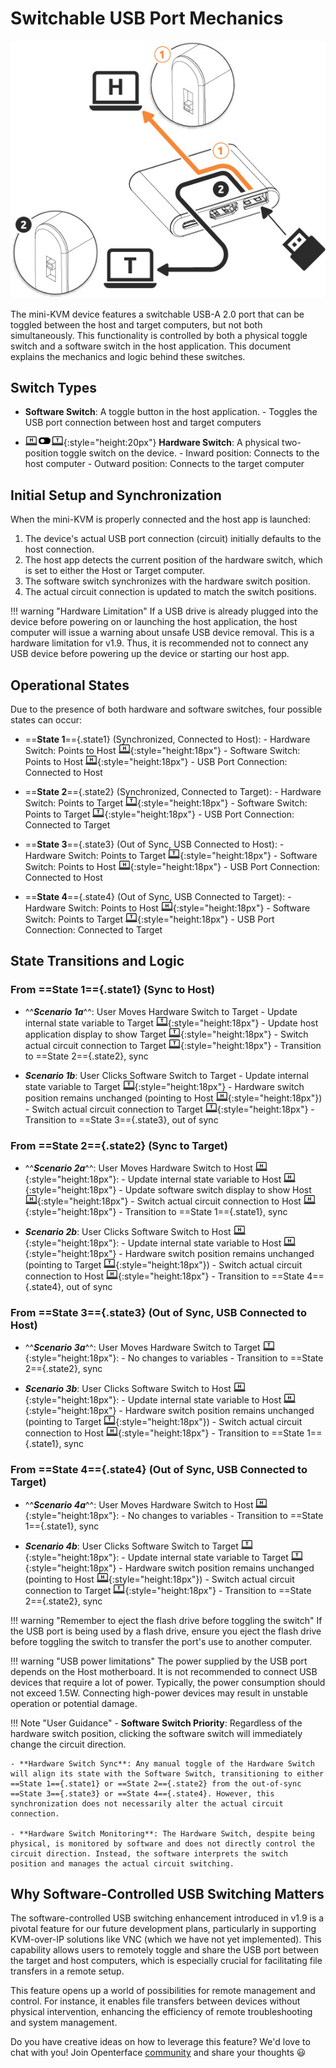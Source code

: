 # Switchable USB Port Mechanics

![switch-graphics](images/product/switch-graphics.jpg)

The mini-KVM device features a switchable USB-A 2.0 port that can be toggled between the host and target computers, but not both simultaneously. This functionality is controlled by both a physical toggle switch and a software switch in the host application. This document explains the mechanics and logic behind these switches.

## Switch Types

- **Software Switch**: A toggle button in the host application.
      - Toggles the USB port connection between host and target computers

- ![Toggle Switch](images/shell-icons/toggle-h-t.svg){:style="height:20px"} **Hardware Switch**: A physical two-position toggle switch on the device.
      - Inward position: Connects to the host computer
      - Outward position: Connects to the target computer

## Initial Setup and Synchronization

When the mini-KVM is properly connected and the host app is launched:

1. The device's actual USB port connection (circuit) initially defaults to the host connection.
2. The host app detects the current position of the hardware switch, which is set to either the Host or Target computer.
3. The software switch synchronizes with the hardware switch position.
4. The actual circuit connection is updated to match the switch positions.

!!! warning "Hardware Limitation"
    If a USB drive is already plugged into the device before powering on or launching the host application, the host computer will issue a warning about unsafe USB device removal. This is a hardware limitation for v1.9. Thus, it is recommended not to connect any USB device before powering up the device or starting our host app.

## Operational States

Due to the presence of both hardware and software switches, four possible states can occur:

- ==**State 1**=={.state1} (Synchronized, Connected to Host):
      - Hardware Switch: Points to Host ![host-computer](images/shell-icons/host-computer.svg){:style="height:18px"}
      - Software Switch: Points to Host ![host-computer](images/shell-icons/host-computer.svg){:style="height:18px"}
      - USB Port Connection: Connected to Host

- ==**State 2**=={.state2} (Synchronized, Connected to Target):
      - Hardware Switch: Points to Target ![target-computer](images/shell-icons/target-computer.svg){:style="height:18px"}
      - Software Switch: Points to Target ![target-computer](images/shell-icons/target-computer.svg){:style="height:18px"}
      - USB Port Connection: Connected to Target

- ==**State 3**=={.state3} (Out of Sync, USB Connected to Host):
      - Hardware Switch: Points to Target ![target-computer](images/shell-icons/target-computer.svg){:style="height:18px"}
      - Software Switch: Points to Host ![host-computer](images/shell-icons/host-computer.svg){:style="height:18px"}
      - USB Port Connection: Connected to Host

- ==**State 4**=={.state4} (Out of Sync, USB Connected to Target):
      - Hardware Switch: Points to Host ![host-computer](images/shell-icons/host-computer.svg){:style="height:18px"}
      - Software Switch: Points to Target ![target-computer](images/shell-icons/target-computer.svg){:style="height:18px"}
      - USB Port Connection: Connected to Target

## State Transitions and Logic

### From ==**State 1**=={.state1} (Sync to Host)

- ^^***Scenario 1a***^^: User Moves Hardware Switch to Target
      - Update internal state variable to Target ![target-computer](images/shell-icons/target-computer.svg){:style="height:18px"}
      - Update host application display to show Target ![target-computer](images/shell-icons/target-computer.svg){:style="height:18px"}
      - Switch actual circuit connection to Target ![target-computer](images/shell-icons/target-computer.svg){:style="height:18px"}
      - Transition to ==State 2=={.state2}, sync

- ***Scenario 1b***: User Clicks Software Switch to Target
      - Update internal state variable to Target ![target-computer](images/shell-icons/target-computer.svg){:style="height:18px"}
      - Hardware switch position remains unchanged (pointing to Host ![host-computer](images/shell-icons/host-computer.svg){:style="height:18px"})
      - Switch actual circuit connection to Target ![target-computer](images/shell-icons/target-computer.svg){:style="height:18px"}
      - Transition to ==State 3=={.state3}, out of sync

### From ==**State 2**=={.state2} (Sync to Target)

- ^^***Scenario 2a***^^: User Moves Hardware Switch to Host ![host-computer](images/shell-icons/host-computer.svg){:style="height:18px"}:
      - Update internal state variable to Host ![host-computer](images/shell-icons/host-computer.svg){:style="height:18px"}
      - Update software switch display to show Host ![host-computer](images/shell-icons/host-computer.svg){:style="height:18px"}
      - Switch actual circuit connection to Host ![host-computer](images/shell-icons/host-computer.svg){:style="height:18px"}
      - Transition to ==State 1=={.state1}, sync

- ***Scenario 2b***: User Clicks Software Switch to Host ![host-computer](images/shell-icons/host-computer.svg){:style="height:18px"}:
      - Update internal state variable to Host ![host-computer](images/shell-icons/host-computer.svg){:style="height:18px"}
      - Hardware switch position remains unchanged (pointing to Target ![target-computer](images/shell-icons/target-computer.svg){:style="height:18px"})
      - Switch actual circuit connection to Host ![host-computer](images/shell-icons/host-computer.svg){:style="height:18px"}
      - Transition to ==State 4=={.state4}, out of sync

### From ==**State 3**=={.state3} (Out of Sync, USB Connected to Host)

- ^^***Scenario 3a***^^: User Moves Hardware Switch to Target ![target-computer](images/shell-icons/target-computer.svg){:style="height:18px"}:
      - No changes to variables
      - Transition to ==State 2=={.state2}, sync

- ***Scenario 3b***: User Clicks Software Switch to Host ![host-computer](images/shell-icons/host-computer.svg){:style="height:18px"}:
      - Update internal state variable to Host ![host-computer](images/shell-icons/host-computer.svg){:style="height:18px"}
      - Hardware switch position remains unchanged (pointing to Target ![target-computer](images/shell-icons/target-computer.svg){:style="height:18px"})
      - Switch actual circuit connection to Host ![host-computer](images/shell-icons/host-computer.svg){:style="height:18px"}
      - Transition to ==State 1=={.state1}, sync

### From ==**State 4**=={.state4} (Out of Sync, USB Connected to Target)

- ^^***Scenario 4a***^^: User Moves Hardware Switch to Host ![host-computer](images/shell-icons/host-computer.svg){:style="height:18px"}:
      - No changes to variables
      - Transition to ==State 1=={.state1}, sync

- ***Scenario 4b***: User Clicks Software Switch to Target ![target-computer](images/shell-icons/target-computer.svg){:style="height:18px"}:
      - Update internal state variable to Target ![target-computer](images/shell-icons/target-computer.svg){:style="height:18px"}
      - Hardware switch position remains unchanged (pointing to Host ![host-computer](images/shell-icons/host-computer.svg){:style="height:18px"})
      - Switch actual circuit connection to Target ![target-computer](images/shell-icons/target-computer.svg){:style="height:18px"}
      - Transition to ==State 2=={.state2}, sync

!!! warning "Remember to eject the flash drive before toggling the switch"
    If the USB port is being used by a flash drive, ensure you eject the flash drive before toggling the switch to transfer the port's use to another computer.

!!! warning "USB power limitations"
    The power supplied by the USB port depends on the Host motherboard. It is not recommended to connect USB devices that require a lot of power. Typically, the power consumption should not exceed 1.5W. Connecting high-power devices may result in unstable operation or potential damage.

!!! Note "User Guidance"
    - **Software Switch Priority**: Regardless of the hardware switch position, clicking the software switch will immediately change the circuit direction.

    - **Hardware Switch Sync**: Any manual toggle of the Hardware Switch will align its state with the Software Switch, transitioning to either ==State 1=={.state1} or ==State 2=={.state2} from the out-of-sync ==State 3=={.state3} or ==State 4=={.state4}. However, this synchronization does not necessarily alter the actual circuit connection.

    - **Hardware Switch Monitoring**: The Hardware Switch, despite being physical, is monitored by software and does not directly control the circuit direction. Instead, the software interprets the switch position and manages the actual circuit switching.

## Why Software-Controlled USB Switching Matters

The software-controlled USB switching enhancement introduced in v1.9 is a pivotal feature for our future development plans, particularly in supporting KVM-over-IP solutions like VNC (which we have not yet implemented). This capability allows users to remotely toggle and share the USB port between the target and host computers, which is especially crucial for facilitating file transfers in a remote setup.

This feature opens up a world of possibilities for remote management and control. For instance, it enables file transfers between devices without physical intervention, enhancing the efficiency of remote troubleshooting and system management.

Do you have creative ideas on how to leverage this feature? We'd love to chat with you! Join Openterface [community](https://openterface.com/community/) and share your thoughts 😃
